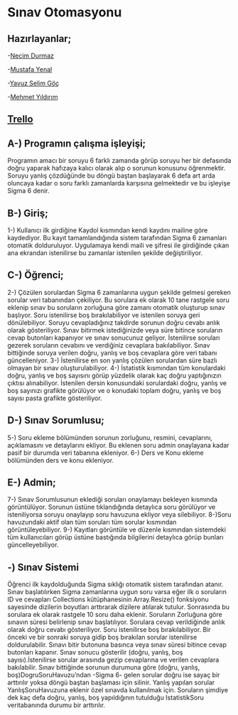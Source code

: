 # Sınav Otomasyonu

## Hazırlayanlar;
-[Necim Durmaz](https://github.com/NecimDurmaz)

-[Mustafa Yenal](https://github.com/MustafaYenal)

-[Yavuz Selim Göç](https://github.com/YavuzSelimGoc)

-[Mehmet Yıldırım](https://github.com/MehmetYildirimDev)

## [Trello](https://trello.com/b/PmCxoeQY/yazılım-yapımı)

## A-) Programın çalışma işleyişi;

 Programın amacı bir soruyu 6 farklı zamanda görüp soruyu her bir defasında doğru yaparak hafızaya kalıcı olarak alıp o sorunun konusunu öğrenmektir. Soruyu yanlış çözdüğünde bu döngü baştan başlayarak 6 defa art arda oluncaya kadar o soru farklı zamanlarda karşısına gelmektedir ve bu işleyişe Sigma 6 denir.

## B-) Giriş;

1-) Kullanıcı ilk girdiğine Kaydol kısmından kendi kaydını mailine göre kaydediyor. Bu kayıt tamamlandığında sistem tarafından Sigma 6 zamanları otomatik dolduruluyor. Uygulamaya kendi maili ve şifresi ile girdiğinde çıkan ana ekrandan istenilirse bu zamanlar istenilen şekilde değiştiriliyor.

## C-) Öğrenci;

2-) Çözülen sorulardan Sigma 6 zamanlarına uygun şekilde gelmesi gereken sorular veri tabanından çekiliyor. Bu sorulara ek olarak 10 tane rastgele soru eklenip sınav bu soruların zorluğuna göre zamanı otomatik oluşturup sınav başlıyor. Soru istenilirse boş bırakılabiliyor ve istenilen soruya geri dönülebiliyor. Soruyu cevapladığınız takdirde sorunun doğru cevabı anlık olarak gösteriliyor. Sınav bitirmek istediğinizde veya süre bitince soruların cevap butonları kapanıyor ve sınav sonucunuz geliyor. İstenilirse soruları gezerek soruların cevabını ve verdiğiniz cevaplara bakılabiliyor. Sınav bittiğinde soruya verilen doğru, yanlış ve boş cevaplara göre veri tabanı güncelleniyor.
3-) İstenilirse en son yanlış çözülen sorulardan süre bazlı olmayan bir sınav oluşturulabiliyor.
4-) İstatistik kısmından tüm konulardaki doğru, yanlış ve boş sayısını görüp yüzdelik olarak kaç doğru yaptığınızın çıktısı alınabiliyor. İstenilen dersin konusundaki sorulardaki doğru, yanlış ve boş sayınızı grafikte görülüyor ve o konudaki toplam doğru, yanlış ve boş sayısı pasta grafikte gösteriliyor.

## D-) Sınav Sorumlusu;

5-) Soru ekleme bölümünden sorunun zorluğunu, resmini, cevaplarını, açıklamasını ve detaylarını ekliyor. Bu eklenen soru admin onaylayana kadar pasif bir durumda veri tabanına ekleniyor.
6-) Ders ve Konu ekleme bölümünden ders ve konu ekleniyor.

## E-) Admin;

7-) Sınav Sorumlusunun eklediği soruları onaylamayı bekleyen kısmında görüntülüyor. Sorunun üstüne tıklandığında detaylıca soru görülüyor ve isteniliyorsa soruyu onaylayıp soru havuzuna ekliyor veya silebiliyor.
8-)Soru havuzundaki aktif olan tüm soruları tüm sorular kısmından görüntüleyebiliyor.
9-) Kayıtları görüntüle ve düzenle kısmından sistemdeki tüm kullanıcıları görüp üstüne bastığında bilgilerini detaylıca görüp bunları güncelleyebiliyor.

## -) Sınav Sistemi
Öğrenci ilk kaydolduğunda Sigma sıklığı otomatik sistem tarafından atanır. Sınav başlatılırken Sigma zamanlarına uygun soru varsa eğer ilk o soruların ID ve cevapları Collections kütüphanesinin Array.Resize() fonksiyonu sayesinde dizilerin boyutları arttırarak dizilere atılarak tutulur. Sonrasında bu sorulara ek olarak rastgele 10 soru daha eklenir. Soruların Zorluğuna göre sınavın süresi belirlenip sınav başlatılıyor. Sorulara cevap verildiğinde anlık olarak doğru cevabı gösteriliyor. Soru istenilirse boş bırakılabiliyor. Bir önceki ve bir sonraki soruya gidip boş bırakılan sorular istenilirse doldurulabilir. Sınavı bitir butonuna basınca veya sınav süresi bitince cevap butonları kapanır. Sınav sonucu gösterilir (doğru, yanlış, boş sayısı).İstenilirse sorular arasında gezip cevaplarına ve verilen cevaplara bakılabilir. Sınav bittiğinde sorunun durumuna göre (doğru, yanlış, boş)DogruSoruHavuzu’ndan -Sigma 6-  gelen sorular doğru ise sayaç bir arttırılır yoksa döngü baştan başlaması için silinir. Yanlış yapılan sorular YanlışSoruHavuzuna eklenir özel sınavda kullanılmak için. Soruların şimdiye dek kaç defa doğru, yanlış, boş yapıldığının tutulduğu IstatistikSoru veritabanında durumu bir arttırılır.

